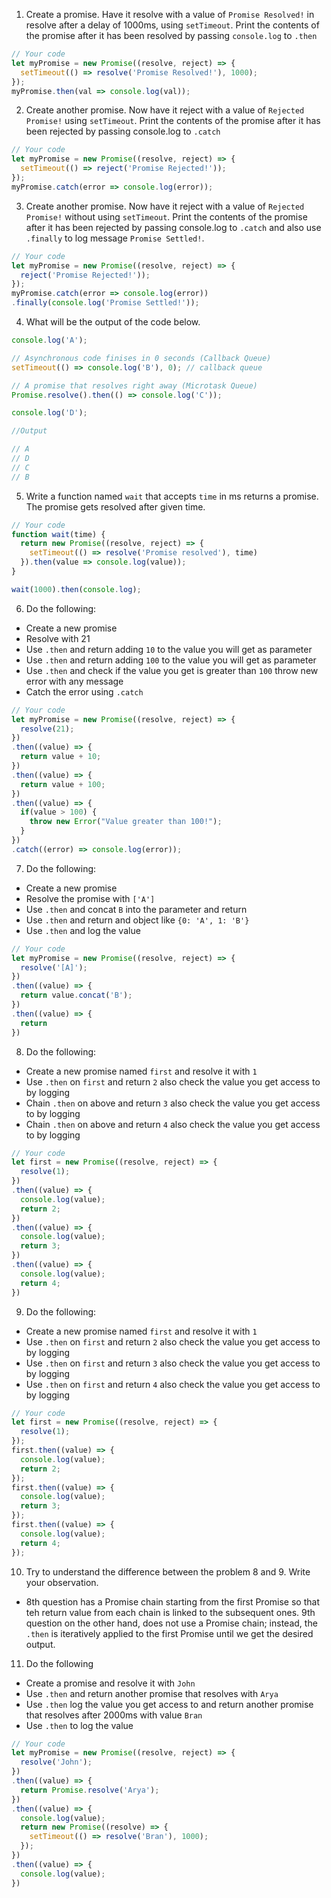 1. Create a promise. Have it resolve with a value of `Promise Resolved!` in resolve after a delay of 1000ms, using `setTimeout`. Print the contents of the promise after it has been resolved by passing `console.log` to `.then`

```js
// Your code
let myPromise = new Promise((resolve, reject) => {
  setTimeout(() => resolve('Promise Resolved!'), 1000);
});
myPromise.then(val => console.log(val));
```

2. Create another promise. Now have it reject with a value of `Rejected Promise!` using `setTimeout`. Print the contents of the promise after it has been rejected by passing console.log to `.catch`

```js
// Your code
let myPromise = new Promise((resolve, reject) => {
  setTimeout(() => reject('Promise Rejected!'));
});
myPromise.catch(error => console.log(error));
```

3. Create another promise. Now have it reject with a value of `Rejected Promise!` without using `setTimeout`. Print the contents of the promise after it has been rejected by passing console.log to `.catch` and also use `.finally` to log message `Promise Settled!`.

```js
// Your code
let myPromise = new Promise((resolve, reject) => {
  reject('Promise Rejected!'));
});
myPromise.catch(error => console.log(error))
.finally(console.log('Promise Settled!'));
```

4. What will be the output of the code below.

```js
console.log('A');

// Asynchronous code finises in 0 seconds (Callback Queue)
setTimeout(() => console.log('B'), 0); // callback queue

// A promise that resolves right away (Microtask Queue)
Promise.resolve().then(() => console.log('C'));

console.log('D');

//Output

// A
// D
// C
// B
```

5. Write a function named `wait` that accepts `time` in ms returns a promise. The promise gets resolved after given time.

```js
// Your code
function wait(time) {
  return new Promise((resolve, reject) => {
    setTimeout(() => resolve('Promise resolved'), time)
  }).then(value => console.log(value));
}

wait(1000).then(console.log);
```

6. Do the following:

- Create a new promise
- Resolve with 21
- Use `.then` and return adding `10` to the value you will get as parameter
- Use `.then` and return adding `100` to the value you will get as parameter
- Use `.then` and check if the value you get is greater than `100` throw new error with any message
- Catch the error using `.catch`

```js
// Your code
let myPromise = new Promise((resolve, reject) => {
  resolve(21);
})
.then((value) => {
  return value + 10;
})
.then((value) => {
  return value + 100;
})
.then((value) => {
  if(value > 100) {
    throw new Error("Value greater than 100!");
  }
})
.catch((error) => console.log(error));
```

7. Do the following:

- Create a new promise
- Resolve the promise with `['A']`
- Use `.then` and concat `B` into the parameter and return
- Use `.then` and return and object like `{0: 'A', 1: 'B'}`
- Use `.then` and log the value

```js
// Your code
let myPromise = new Promise((resolve, reject) => {
  resolve('[A]');
})
.then((value) => {
  return value.concat('B');
})
.then((value) => {
  return
})
```

8. Do the following:

- Create a new promise named `first` and resolve it with `1`
- Use `.then` on `first` and return `2` also check the value you get access to by logging
- Chain `.then` on above and return `3` also check the value you get access to by logging
- Chain `.then` on above and return `4` also check the value you get access to by logging

```js
// Your code
let first = new Promise((resolve, reject) => {
  resolve(1);
})
.then((value) => {
  console.log(value);
  return 2;
})
.then((value) => {
  console.log(value);
  return 3;
})
.then((value) => {
  console.log(value);
  return 4;
})
```

9. Do the following:

- Create a new promise named `first` and resolve it with `1`
- Use `.then` on `first` and return `2` also check the value you get access to by logging
- Use `.then` on `first` and return `3` also check the value you get access to by logging
- Use `.then` on `first` and return `4` also check the value you get access to by logging

```js
// Your code
let first = new Promise((resolve, reject) => {
  resolve(1);
});
first.then((value) => {
  console.log(value);
  return 2;
});
first.then((value) => {
  console.log(value);
  return 3;
});
first.then((value) => {
  console.log(value);
  return 4;
});
```

10. Try to understand the difference between the problem 8 and 9. Write your observation.

- 8th question has a Promise chain starting from the first Promise so that teh return value from each chain is linked to the subsequent ones. 9th question on the other hand, does not use a Promise chain; instead, the `.then` is iteratively applied to the first Promise until we get the desired output.

11. Do the following

- Create a promise and resolve it with `John`
- Use `.then` and return another promise that resolves with `Arya`
- Use `.then` log the value you get access to and return another promise that resolves after 2000ms with value `Bran`
- Use `.then` to log the value

```js
// Your code
let myPromise = new Promise((resolve, reject) => {
  resolve('John');
})
.then((value) => {
  return Promise.resolve('Arya');
})
.then((value) => {
  console.log(value);
  return new Promise((resolve) => {
    setTimeout(() => resolve('Bran'), 1000);
  });
})
.then((value) => {
  console.log(value);
})
```
